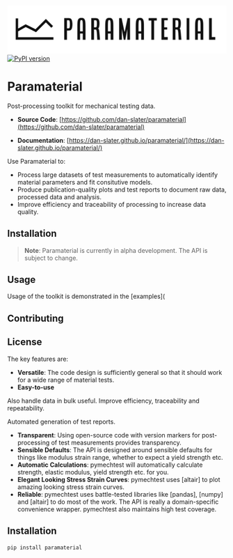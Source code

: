 ![Paramaterial logo](docs/img/paramaterial-logo.png)
[![PyPI version](https://badge.fury.io/py/paramaterial.svg)](https://badge.fury.io/py/paramaterial)

# Paramaterial
Post-processing toolkit for mechanical testing data. 

* **Source Code**: [https://github.com/dan-slater/paramaterial](https://github.com/dan-slater/paramaterial)

* **Documentation**: [https://dan-slater.github.io/paramaterial/](https://dan-slater.github.io/paramaterial/)

Use Paramaterial to:
- Process large datasets of test measurements to automatically identify material parameters and fit consitutive models.
- Produce publication-quality plots and test reports to document raw data, processed data and analysis.
- Improve efficiency and traceability of processing to increase data quality.

## Installation

> **Note**: Paramaterial is currently in alpha development. The API is subject to change.

## Usage

Usage of the toolkit is demonstrated in the [examples](

## Contributing

## License


The key features are:

* **Versatile**: The code design is sufficiently general so that it should work for a wide range of material tests.
* **Easy-to-use**

Also handle data in bulk useful. Improve efficiency, traceability and repeatability.

Automated generation of test reports.

* **Transparent**: Using open-source code with version markers for post-processing of test measurements provides transparency.
* **Sensible Defaults**: The API is designed around sensible defaults for things like modulus strain range, whether to expect a yield strength etc.
* **Automatic Calculations**: pymechtest will automatically calculate strength, elastic modulus, yield strength etc. for you.
* **Elegant Looking Stress Strain Curves**: pymechtest uses [altair] to plot amazing looking stress strain curves.
* **Reliable**: pymechtest uses battle-tested libraries like [pandas], [numpy] and [altair] to do most of the work. The API is really a domain-specific convenience wrapper. pymechtest also maintains high test coverage.




## Installation

```shell
pip install paramaterial
```




